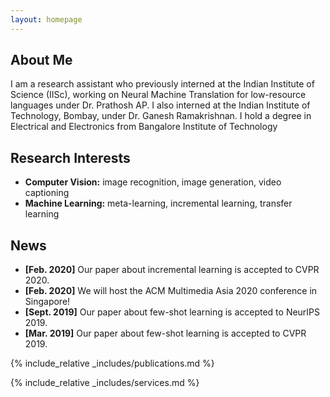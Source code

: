 ```yaml
---
layout: homepage
---
```


## About Me

I am a research assistant who previously interned at the Indian Institute of Science (IISc), working on Neural Machine Translation for low-resource languages under Dr. Prathosh AP. I also interned at the Indian Institute of Technology, Bombay, under Dr. Ganesh Ramakrishnan. I hold a degree in Electrical and Electronics from Bangalore Institute of Technology

## Research Interests

- **Computer Vision:** image recognition, image generation, video captioning
- **Machine Learning:** meta-learning, incremental learning, transfer learning

## News

- **[Feb. 2020]** Our paper about incremental learning is accepted to CVPR 2020.
- **[Feb. 2020]** We will host the ACM Multimedia Asia 2020 conference in Singapore!
- **[Sept. 2019]** Our paper about few-shot learning is accepted to NeurIPS 2019.
- **[Mar. 2019]** Our paper about few-shot learning is accepted to CVPR 2019.

{% include_relative _includes/publications.md %}

{% include_relative _includes/services.md %}
